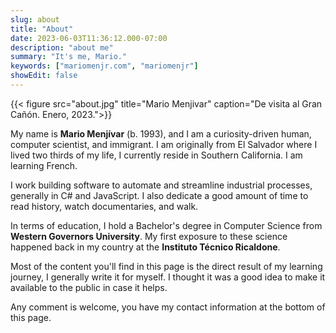 ```yaml
---
slug: about
title: "About"
date: 2023-06-03T11:36:12.000-07:00
description: "about me"
summary: "It's me, Mario."
keywords: ["mariomenjr.com", "mariomenjr"]
showEdit: false
---
```


{{< figure src="about.jpg" title="Mario Menjivar" caption="De visita al Gran Cañón. Enero, 2023.">}}

My name is **Mario Menjívar** (b. 1993), and I am a curiosity-driven human, computer scientist, and immigrant. I am originally from El Salvador where I lived two thirds of my life, I currently reside in Southern California. I am learning French.

I work building software to automate and streamline industrial processes, generally in C# and JavaScript. I also dedicate a good amount of time to read history, watch documentaries, and walk.

In terms of education, I hold a Bachelor's degree in Computer Science from **Western Governors University**. My first exposure to these science happened back in my country at the **Instituto Técnico Ricaldone**.

Most of the content you'll find in this page is the direct result of my learning journey, I generally write it for myself. I thought it was a good idea to make it available to the public in case it helps.

Any comment is welcome, you have my contact information at the bottom of this page.
